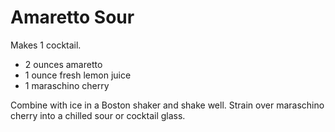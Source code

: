# Amaretto Sour

Makes 1 cocktail.

- 2 ounces amaretto
- 1 ounce fresh lemon juice
- 1 maraschino cherry

Combine with ice in a Boston shaker and shake well. Strain over maraschino cherry into a chilled sour or cocktail glass.
